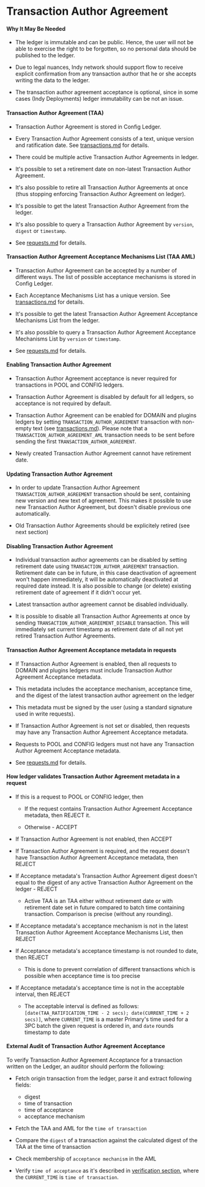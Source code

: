 # Transaction Author Agreement

#### Why It May Be Needed

- The ledger is immutable and can be public. Hence, the user will not be able to exercise the right to be forgotten, so no personal data should be published to the ledger.

- Due to legal nuances, Indy network should support flow to receive explicit confirmation from any transaction author that he or she accepts writing the data to the ledger.

- The transaction author agreement acceptance is optional, since in some cases (Indy Deployments) ledger immutability can be not an issue.

#### Transaction Author Agreement (TAA)

- Transaction Author Agreement is stored in Config Ledger.

- Every Transaction Author Agreement consists of a text, unique version and ratification date. See [transactions.md](https://github.com/hyperledger/indy-node/blob/master/docs/source/transactions.md) for details.

- There could be multiple active Transaction Author Agreements in ledger.

- It's possible to set a retirement date on non-latest Transaction Author Agreement.

- It's also possible to retire all Transaction Author Agreements at once (thus stopping enforcing Transaction Author Agreement on ledger).

- It's possible to get the latest Transaction Author Agreement from the ledger.

- It's also possible to query a Transaction Author Agreement by `version`, `digest` or `timestamp`.

- See [requests.md](https://github.com/hyperledger/indy-node/blob/master/docs/source/requests.md) for details.

#### Transaction Author Agreement Acceptance Mechanisms List (TAA AML)

- Transaction Author Agreement can be accepted by a number of different ways. The list of possible acceptance mechanisms is stored in Config Ledger. 

- Each Acceptance Mechanisms List has a unique version. See [transactions.md](https://github.com/hyperledger/indy-node/blob/master/docs/source/transactions.md) for details.

- It's possible to get the latest Transaction Author Agreement Acceptance Mechanisms List from the ledger.

- It's also possible to query a Transaction Author Agreement Acceptance Mechanisms List by `version`  or `timestamp`.

- See [requests.md](https://github.com/hyperledger/indy-node/blob/master/docs/source/requests.md) for details.

#### Enabling Transaction Author Agreement

- Transaction Author Agreement acceptance is never required for transactions in POOL and CONFIG ledgers.

- Transaction Author Agreement is disabled by default for all ledgers, so acceptance is not required by default.
 
- Transaction Author Agreement can be enabled for DOMAIN and plugins ledgers by setting `TRANSACTION_AUTHOR_AGREEMENT` transaction with non-empty text (see [transactions.md](https://github.com/hyperledger/indy-node/blob/master/docs/source/transactions.md)). Please note that a `TRANSACTION_AUTHOR_AGREEMENT_AML` transaction needs to be sent before sending the first `TRANSACTION_AUTHOR_AGREEMENT`.

- Newly created Transaction Author Agreement cannot have retirement date.

#### Updating Transaction Author Agreement

- In order to update Transaction Author Agreement `TRANSACTION_AUTHOR_AGREEMENT` transaction should be sent, containing new version and new text of agreement. This makes it possible to use new Transaction Author Agreement, but doesn't disable previous one automatically.

- Old Transaction Author Agreements should be explicitely retired (see next section)

#### Disabling Transaction Author Agreement

- Individual transaction author agreements can be disabled by setting retirement date using `TRANSACTION_AUTHOR_AGREEMENT` transaction. Retirement date can be in future, in this case deactivation of agreement won't happen immediately, it will be automatically deactivated at required date instead. It is also possible to change (or delete) existing retirement date of agreement if it didn't occur yet.

- Latest transaction author agreement cannot be disabled individually.

- It is possible to disable all Transaction Author Agreements at once by sending `TRANSACTION_AUTHOR_AGREEMENT_DISABLE` transaction. This will immediately set current timestamp as retirement date of all not yet retired Transaction Author Agreements.

#### Transaction Author Agreement Acceptance metadata in requests

- If Transaction Author Agreement is enabled, then all requests to DOMAIN and plugins ledgers must include Transaction Author Agreement Acceptance metadata.

- This metadata includes the acceptance mechanism, acceptance time, and the digest of the latest transaction author agreement on the ledger

- This metadata must be signed by the user (using a standard signature used in write requests).

- If Transaction Author Agreement is not set or disabled, then requests may have any Transaction Author Agreement Acceptance metadata.

- Requests to POOL and CONFIG ledgers must not have any Transaction Author Agreement Acceptance metadata.

- See [requests.md](https://github.com/hyperledger/indy-node/blob/master/docs/source/requests.md) for details.

#### How ledger validates Transaction Author Agreement metadata in a request

- If this is a request to POOL or CONFIG ledger, then
    
    - If the request contains Transaction Author Agreement Acceptance metadata, then REJECT it.
    
    - Otherwise - ACCEPT

- If Transaction Author Agreement is not enabled, then ACCEPT

- If Transaction Author Agreement is required, and the request doesn't have Transaction Author Agreement Acceptance metadata, then REJECT

- If Acceptance metadata's Transaction Author Agreement digest doesn't equal to the  digest of any active Transaction Author Agreement on the ledger - REJECT

  - Active TAA is an TAA either without retirement date or with retirement date set in future compared to batch time containing transaction. Comparison is precise (without any rounding).

- If Acceptance metadata's acceptance mechanism is not in the latest Transaction Author Agreement Acceptance Mechanisms List, then REJECT

- If Acceptance metadata's acceptance timestamp is not rounded to date, then REJECT

  - This is done to prevent correlation of different transactions which is possible when acceptance time is too precise

- If Acceptance metadata's acceptance time is not in the acceptable interval, then REJECT
  
  - The acceptable interval is defined as follows: `[date(TAA_RATIFICATION_TIME - 2 secs); date(CURRENT_TIME + 2 secs)]`, where `CURRENT_TIME` is a master Primary's time used for a 3PC batch the given request is ordered in, and `date` rounds timestamp to date

#### External Audit of Transaction Author Agreement Acceptance 

To verify Transaction Author Agreement Acceptance for a transaction written on the Ledger, an auditor should perform the following:

- Fetch origin transaction from the ledger, parse it and extract following fields:
  - digest
  - time of transaction
  - time of acceptance
  - acceptance mechanism
  
- Fetch the TAA and AML for the `time of transaction`
- Compare the `digest` of a transaction against the calculated digest of the TAA at the time of transaction
- Check membership of `acceptance mechanism` in the AML
- Verify `time of acceptance` as it's described in [verification section](#how-ledger-validates-transaction-author-agreement-metadata-in-a-request), where the `CURRENT_TIME` is `time of transaction`.
